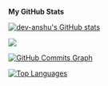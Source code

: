 <b>My GitHub Stats</b>

<a href="http://www.github.com/dev-anshu"><img src="https://github-readme-stats.vercel.app/api?username=dev-anshu&show_icons=true&hide=&count_private=true&title_color=0f172a&text_color=000000&icon_color=a855f7&bg_color=ffffff&hide_border=true&show_icons=true" alt="dev-anshu's GitHub stats" /></a>

<a href="http://www.github.com/dev-anshu"><img src="https://github-readme-streak-stats.herokuapp.com/?user=dev-anshu&stroke=000000&background=ffffff&ring=0f172a&fire=0f172a&currStreakNum=000000&currStreakLabel=0f172a&sideNums=000000&sideLabels=000000&dates=000000&hide_border=true" /></a>

<a href="http://www.github.com/dev-anshu"><img src="https://activity-graph.herokuapp.com/graph?username=dev-anshu&bg_color=ffffff&color=000000&line=a855f7&point=000000&area_color=ffffff&area=true&hide_border=true&custom_title=GitHub%20Commits%20Graph" alt="GitHub Commits Graph" /></a>

<a href="https://github.com/dev-anshu" align="left"><img src="https://github-readme-stats.vercel.app/api/top-langs/?username=dev-anshu&langs_count=10&title_color=0f172a&text_color=000000&icon_color=a855f7&bg_color=ffffff&hide_border=true&locale=en&custom_title=Top%20%Languages" alt="Top Languages" /></a>
